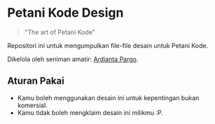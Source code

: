 # Petani Kode Design

> "The art of Petani Kode"

Repositori ini untuk mengumpulkan file-file 
desain untuk Petani Kode.

Dikelola oleh seniman amatir: [Ardianta Pargo](http://ardiantapargo.deviantart.com/).

## Aturan Pakai

- Kamu boleh menggunakan desain ini untuk kepentingan bukan komersial.
- Kamu tidak boleh mengklaim desain ini milikmu :P.
